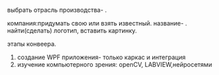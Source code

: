 выбрать отрасль производства-    .

компания:придумать свою или взять известный. название-     . найти(сделать) логотип, вставить картинку.

этапы конвеера.   

1) создание WPF приложения- только каркас и интеграция
2) изучение компьютерного зрения: openCV, LABVIEW,нейросетями
